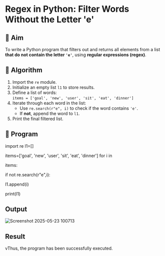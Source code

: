 # Regex in Python: Filter Words Without the Letter 'e'

## 🎯 Aim
To write a Python program that filters out and returns all elements from a list **that do not contain the letter `'e'`**, using **regular expressions (regex)**.

## 🧠 Algorithm
1. Import the `re` module.
2. Initialize an empty list `l1` to store results.
3. Define a list of words:  
   `items = ['goal', 'new', 'user', 'sit', 'eat', 'dinner']`
4. Iterate through each word in the list:
   - Use `re.search(r"e", i)` to check if the word contains `'e'`.
   - If **not**, append the word to `l1`.
5. Print the final filtered list.

## 🧾 Program
import re l1=[]

items=['goal', 'new', 'user', 'sit', 'eat', 'dinner'] for i in 

items:

if not re.search(r"e",i): 

l1.append(i)

print(l1)

## Output
![Screenshot 2025-05-23 100713](https://github.com/user-attachments/assets/98c8cbf9-6d09-4c08-96e4-cb1e99bbd1a2)

## Result
vThus, the program has been successfully executed.
